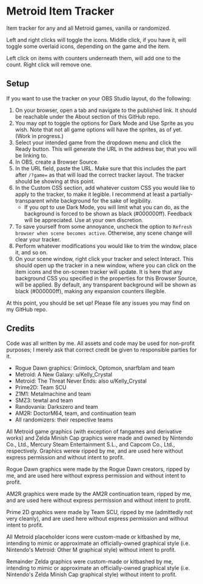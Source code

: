 # Metroid Item Tracker
Item tracker for any and all Metroid games, vanilla or randomized.

Left and right clicks will toggle the icons. Middle click, if you have it, will toggle some overlaid icons, depending on the game and the item.

Left click on items with counters underneath them, will add one to the count. Right click will remove one.

## Setup

If you want to use the tracker on your OBS Studio layout, do the following:

1. On your browser, open a tab and navigate to the published link. It should be reachable under the About section of this GitHub repo.
1. You may opt to toggle the options for Dark Mode and Use Sprite as you wish. Note that not all game options will have the sprites, as of yet. (Work in progress.)
1. Select your intended game from the dropdown menu and click the Ready button. This will generate the URL in the address bar, that you will be linking to.
1. In OBS, create a Browser Source.
1. In the URL field, paste the URL. Make sure that this includes the part after `/?game=` as that will load the correct tracker layout. The tracker should be showing at this point.
1. In the Custom CSS section, add whatever custom CSS you would like to apply to the tracker, to make it legible. I recommend at least a partially-transparent white background for the sake of legibility.
   * If you opt to use Dark Mode, you will limit what you can do, as the background is forced to be shown as black (#000000ff). Feedback will be appreciated. Use at your own discretion.
1. To save yourself from some annoyance, uncheck the option to `Refresh browser when scene becomes active`. Otherwise, any scene change will clear your tracker.
1. Perform whatever modifications you would like to trim the window, place it, and so on.
1. On your scene window, right click your tracker and select Interact. This should open up the tracker in a new window, where you can click on the item icons and the on-screen tracker will update. It is here that any background CSS you specified in the properties for this Browser Source, will be applied. By default, any transparent background will be shown as black (#000000ff), making any expansion counters illegible.

At this point, you should be set up! Please file any issues you may find on my GitHub repo.

## Credits

Code was all written by me. All assets and code may be used for non-profit purposes; I merely ask that correct credit be given to responsible parties for it.

* Rogue Dawn graphics: Grimlock, Optomon, snarfblam and team
* Metroid: A New Galaxy: u/Kelly_Crystal
* Metroid: The Threat Never Ends: also u/Kelly_Crystal
* Prime2D: Team SCU
* Z1M1: Metalmachine and team
* SMZ3: tewtal and team
* Randovania: Darkszero and team
* AM2R: DoctorM64, team, and continuation team
* All randomizers: their respective teams

All Metroid game graphics (with exception of fangames and derivative works) and Zelda Minish Cap graphics were made and owned by Nintendo Co., Ltd., Mercury Steam Entertainment S.L., and Capcom Co., Ltd., respectively. Graphics werew ripped by me, and are used here without express permission and without intent to profit.

Rogue Dawn graphics were made by the Rogue Dawn creators, ripped by me, and are used here without express permission and without intent to profit.

AM2R graphics were made by the AM2R continuation team, ripped by me, and are used here without express permission and without intent to profit.

Prime 2D graphics were made by Team SCU, ripped by me (admittedly not very cleanly), and are used here without express permission and without intent to profit.

All Metroid placeholder icons were custom-made or kitbashed by me, intending to mimic or approximate an officially-owned graphical style (i.e. Nintendo's Metroid: Other M graphical style) without intent to profit.

Remainder Zelda graphics were custom-made or kitbashed by me, intending to mimic or approximate an officially-owned graphical style (i.e. Nintendo's Zelda Minish Cap graphical style) without intent to profit.

